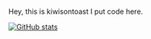 Hey, this is kiwisontoast
I put code here.


[![GitHub stats](https://github-readme-stats.vercel.app/api?username=kiwinontoast&count_private=true)](https://github.com/anuraghazra/github-readme-stats)

